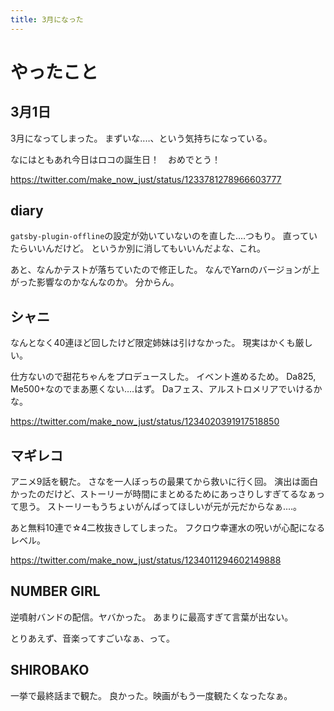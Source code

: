 ```yaml
---
title: 3月になった
---
```


# やったこと

## 3月1日

3月になってしまった。
まずいな‥‥、という気持ちになっている。

なにはともあれ今日はロコの誕生日！　おめでとう！

<https://twitter.com/make_now_just/status/1233781278966603777>

## diary

`gatsby-plugin-offline`の設定が効いていないのを直した‥‥つもり。
直っていたらいいんだけど。
というか別に消してもいいんだよな、これ。

あと、なんかテストが落ちていたので修正した。
なんでYarnのバージョンが上がった影響なのかなんなのか。
分からん。

## シャニ

なんとなく40連ほど回したけど限定姉妹は引けなかった。
現実はかくも厳しい。

仕方ないので甜花ちゃんをプロデュースした。
イベント進めるため。
Da825, Me500+なのでまあ悪くない‥‥はず。
Daフェス、アルストロメリアでいけるかな。

<https://twitter.com/make_now_just/status/1234020391917518850>

## マギレコ

アニメ9話を観た。
さなを一人ぼっちの最果てから救いに行く回。
演出は面白かったのだけど、ストーリーが時間にまとめるためにあっさりしすぎてるなぁって思う。
ストーリーもうちょいがんばってほしいが元が元だからなぁ‥‥。

あと無料10連で☆4二枚抜きしてしまった。
フクロウ幸運水の呪いが心配になるレベル。

<https://twitter.com/make_now_just/status/1234011294602149888>

## NUMBER GIRL

逆噴射バンドの配信。ヤバかった。
あまりに最高すぎて言葉が出ない。

とりあえず、音楽ってすごいなぁ、って。

## SHIROBAKO

一挙で最終話まで観た。
良かった。映画がもう一度観たくなったなぁ。
